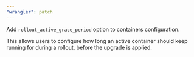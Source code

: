 ```yaml
---
"wrangler": patch
---
```


Add `rollout_active_grace_period` option to containers configuration.

This allows users to configure how long an active container should keep running for during a rollout, before the upgrade is applied.
